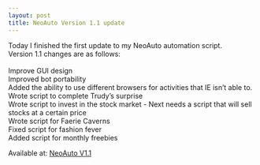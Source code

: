```yaml
---
layout: post
title: NeoAuto Version 1.1 update
---
```

Today I finished the first update to my NeoAuto automation script. <br>
Version 1.1 changes are as follows:<br>
<br>
Improve GUI design<br>
Improved bot portability<br>
Added the ability to use different browsers for activities that IE isn’t able to. <br>
Wrote script to complete Trudy’s surprise<br>
Wrote script to invest in the stock market - Next needs a script that will sell stocks at a certain price<br>
Wrote script for Faerie Caverns<br>
Fixed script for fashion fever<br>
Added script for monthly freebies<br>

Available at:
[NeoAuto V1.1](https://mega.nz/#!qa43jKDT!o8IyL3nLQadAYCjjB2bhLPr3pV0u45dTbJauXB6TUJg)
